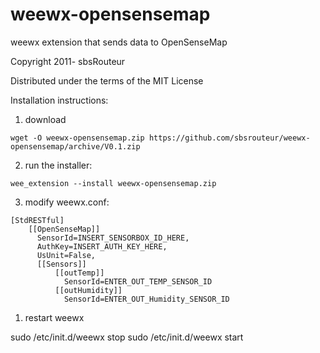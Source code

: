 # weewx-opensensemap 

weewx extension that sends data to OpenSenseMap

Copyright 2011- sbsRouteur

Distributed under the terms of the MIT License

Installation instructions:

1) download

`wget -O weewx-opensensemap.zip https://github.com/sbsrouteur/weewx-opensensemap/archive/V0.1.zip`

2) run the installer:

`wee_extension --install weewx-opensensemap.zip`

3) modify weewx.conf:

```
[StdRESTful]
    [[OpenSenseMap]]
      SensorId=INSERT_SENSORBOX_ID_HERE,
      AuthKey=INSERT_AUTH_KEY_HERE,
      UsUnit=False,
      [[Sensors]]
          [[outTemp]]
            SensorId=ENTER_OUT_TEMP_SENSOR_ID                            
          [[outHumidity]]
            SensorId=ENTER_OUT_Humidity_SENSOR_ID                            

```  

1) restart weewx

sudo /etc/init.d/weewx stop
sudo /etc/init.d/weewx start
